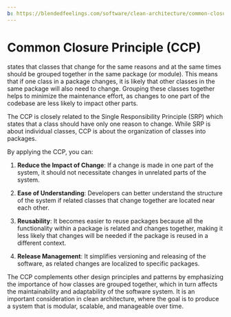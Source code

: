 ```yaml
---
b: https://blendedfeelings.com/software/clean-architecture/common-closure-principle-ccp.md
---
```


# Common Closure Principle (CCP) 
states that classes that change for the same reasons and at the same times should be grouped together in the same package (or module). This means that if one class in a package changes, it is likely that other classes in the same package will also need to change. Grouping these classes together helps to minimize the maintenance effort, as changes to one part of the codebase are less likely to impact other parts.

The CCP is closely related to the Single Responsibility Principle (SRP) which states that a class should have only one reason to change. While SRP is about individual classes, CCP is about the organization of classes into packages.

By applying the CCP, you can:

1. **Reduce the Impact of Change**: If a change is made in one part of the system, it should not necessitate changes in unrelated parts of the system.

2. **Ease of Understanding**: Developers can better understand the structure of the system if related classes that change together are located near each other.

3. **Reusability**: It becomes easier to reuse packages because all the functionality within a package is related and changes together, making it less likely that changes will be needed if the package is reused in a different context.

4. **Release Management**: It simplifies versioning and releasing of the software, as related changes are localized to specific packages.

The CCP complements other design principles and patterns by emphasizing the importance of how classes are grouped together, which in turn affects the maintainability and adaptability of the software system. It is an important consideration in clean architecture, where the goal is to produce a system that is modular, scalable, and manageable over time.